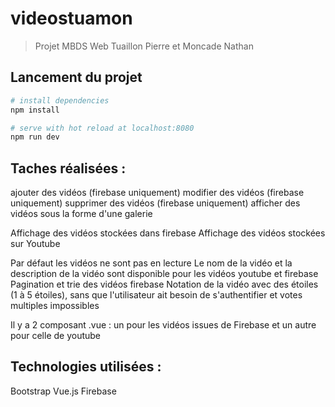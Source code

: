 # videostuamon

> Projet MBDS Web Tuaillon Pierre et Moncade Nathan

## Lancement du projet

``` bash
# install dependencies
npm install

# serve with hot reload at localhost:8080
npm run dev

```


## Taches réalisées :

ajouter des vidéos (firebase uniquement)
modifier des vidéos (firebase uniquement)
supprimer des vidéos (firebase uniquement)
afficher des vidéos sous la forme d'une galerie

Affichage des vidéos stockées dans firebase
Affichage des vidéos stockées sur Youtube

Par défaut les vidéos ne sont pas en lecture
Le nom de la vidéo et la description de la vidéo sont disponible pour les vidéos youtube et firebase
Pagination et trie des vidéos firebase
Notation de la vidéo avec des étoiles (1 à 5 étoiles), sans que l'utilisateur ait besoin de s'authentifier et votes multiples impossibles

Il y a 2 composant .vue : un pour les vidéos issues de Firebase et un autre pour celle de youtube

## Technologies utilisées :
Bootstrap
Vue.js
Firebase